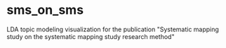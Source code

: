 # sms_on_sms
LDA topic modeling visualization for the publication "Systematic mapping study on the systematic mapping study research method"

